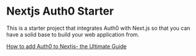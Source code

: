 # Nextjs Auth0 Starter

This is a starter project that integrates Auth0 with Next.js so that you can have a solid base to build your web application from.

[How to add Auth0 to Nextjs- the Ultimate Guide](https://www.youtube.com/watch?v=vrj9gCSjzw0)
